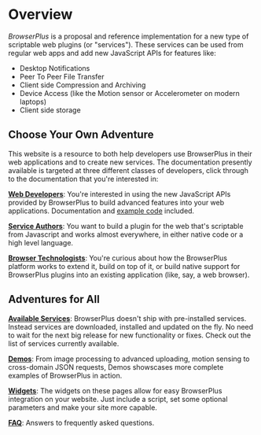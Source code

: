 # Overview

*BrowserPlus* is a proposal and reference implementation for a new
type of scriptable web plugins (or "services").  These services can be
used from regular web apps and add new JavaScript APIs for features like:
 
+ Desktop Notifications
+ Peer To Peer File Transfer
+ Client side Compression and Archiving
+ Device Access (like the Motion sensor or Accelerometer on modern laptops) 
+ Client side storage

## Choose Your Own Adventure 

This website is a resource to both help developers use BrowserPlus in
their web applications and to create new services.  The documentation
presently available is targeted at three different classes of
developers, click through to the documentation that you're interested
in:

**[Web Developers](/docs/web_dev/)**: You're interested in
using the new JavaScript APIs provided by BrowserPlus to build advanced
features into your web applications.  Documentation and 
[example code](/docs/web_dev/example_code/) included.

**[Service Authors](/docs/service_dev/)**: You want to build a plugin
for the web that's scriptable from Javascript and works almost
everywhere, in either native code or a high level language.

**[Browser Technologists](/docs/platform/)**: You're
curious about how the BrowserPlus platform works to extend it, build
on top of it, or build native support for BrowserPlus plugins into an
existing application (like, say, a web browser).

## Adventures for All

**[Available Services](/docs/services/)**: BrowserPlus doesn't ship with
pre-installed services. Instead services are downloaded, installed and
updated on the fly. No need to wait for the next big release for new
functionality or fixes.  Check out the list of services currently
available.


**[Demos](/docs/demos/)**: From image processing to advanced uploading,
motion sensing to cross-domain JSON requests, Demos showscases more
complete examples of BrowserPlus in action.

**[Widgets](/docs/widgets/)**: The widgets on these pages allow for easy 
BrowserPlus integration on your website. Just include a script, set some 
optional parameters and make your site more capable.

**[FAQ](/docs/FAQ/)**: Answers to frequently asked questions.